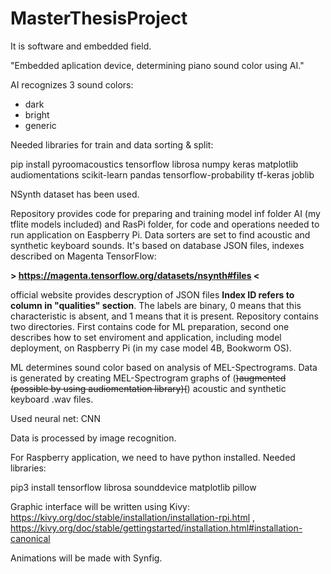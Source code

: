 # MasterThesisProject

It is software and embedded field.

"Embedded aplication device, determining piano sound color using AI."

AI recognizes 3 sound colors:
 - dark
 - bright
 - generic

Needed libraries for train and data sorting & split: 

pip install pyroomacoustics tensorflow librosa numpy keras matplotlib audiomentations scikit-learn pandas tensorflow-probability tf-keras  joblib 

NSynth dataset has been used.

Repository provides code for preparing and training model inf folder AI (my tflite models included) and RasPi folder, for code and operations needed to run application on Easpberry Pi. Data sorters are set to find acoustic and synthetic keyboard sounds. It's based on database JSON files, indexes described on Magenta TensorFlow:

**> https://magenta.tensorflow.org/datasets/nsynth#files <**

official website provides descryption of JSON files **Index ID refers to column in "qualities" section**. The labels are binary, 0 means that this characteristic is absent, and 1 means that it is present. Repository contains two directories. First contains code for ML preparation, second one describes how to set enviroment and application, including model deployment, on Raspberry Pi (in my case model 4B, Bookworm OS). 

ML determines sound color based on analysis of MEL-Spectrograms. Data is generated by creating MEL-Spectrogram graphs of (~~)augmented (possible by using audiomentation library)(~~) acoustic and synthetic keyboard .wav files.

Used neural net: CNN

Data is processed by image recognition.

For Raspberry application, we need to have python installed. Needed libraries:

pip3 install tensorflow librosa sounddevice matplotlib pillow

Graphic interface will be written using Kivy:  https://kivy.org/doc/stable/installation/installation-rpi.html , https://kivy.org/doc/stable/gettingstarted/installation.html#installation-canonical 

Animations will be made with Synfig.



